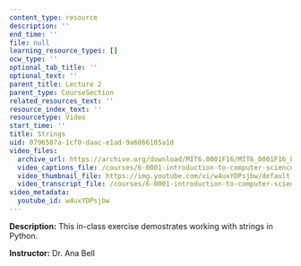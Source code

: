 ```yaml
---
content_type: resource
description: ''
end_time: ''
file: null
learning_resource_types: []
ocw_type: ''
optional_tab_title: ''
optional_text: ''
parent_title: Lecture 2
parent_type: CourseSection
related_resources_text: ''
resource_index_text: ''
resourcetype: Video
start_time: ''
title: Strings
uid: 0796587a-1cf0-daac-e1ad-9a6066185a1d
video_files:
  archive_url: https://archive.org/download/MIT6.0001F16/MIT6_0001F16_Lecture_02_exercise_01_300k.mp4
  video_captions_file: /courses/6-0001-introduction-to-computer-science-and-programming-in-python-fall-2016/aed20cccf82d515e8218c608b6a375b7_w4uxYDPsjbw.vtt
  video_thumbnail_file: https://img.youtube.com/vi/w4uxYDPsjbw/default.jpg
  video_transcript_file: /courses/6-0001-introduction-to-computer-science-and-programming-in-python-fall-2016/af1b4fca67957762458dd60c41910a18_w4uxYDPsjbw.pdf
video_metadata:
  youtube_id: w4uxYDPsjbw
---
```


**Description:** This in-class exercise demostrates working with strings in Python.

**Instructor:** Dr. Ana Bell

